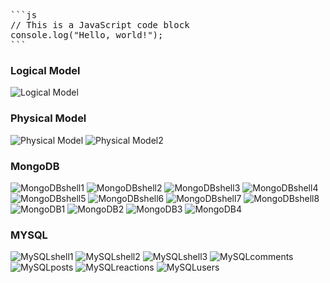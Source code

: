 <pre>
```js
// This is a JavaScript code block
console.log("Hello, world!");
```
</pre>

### Logical Model

![Logical Model](screenshots/LogicalModel.png)

### Physical Model

![Physical Model](screenshots/PhysicalModel1.png)
![Physical Model2](screenshots/PhysicalModel2.png)

### MongoDB

![MongoDBshell1](screenshots/MongoDB1.png)
![MongoDBshell2](screenshots/MongoDB2.png)
![MongoDBshell3](screenshots/MongoDB3.png)
![MongoDBshell4](screenshots/MongoDB4.png)
![MongoDBshell5](screenshots/MongoDB5.png)
![MongoDBshell6](screenshots/MongoDB6.png)
![MongoDBshell7](screenshots/MongoDB7.png)
![MongoDBshell8](screenshots/MongoDB8.png)
![MongoDB1](screenshots/MongoDB9.png)
![MongoDB2](screenshots/MongoDB10.png)
![MongoDB3](screenshots/MongoDB11.png)
![MongoDB4](screenshots/MongoDB12.png)

### MYSQL

![MySQLshell1](screenshots/MySQL1.png)
![MySQLshell2](screenshots/MySQL2.png)
![MySQLshell3](screenshots/MySQL3.png)
![MySQLcomments](screenshots/MySQLcomments.png)
![MySQLposts](screenshots/MySQLposts.png)
![MySQLreactions](screenshots/MySQLreactions.png)
![MySQLusers](screenshots/MySQLusers.png)
